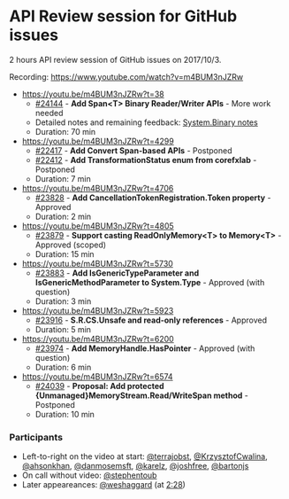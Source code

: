 # API Review session for GitHub issues

2 hours API review session of GitHub issues on 2017/10/3.

Recording: https://www.youtube.com/watch?v=m4BUM3nJZRw

* https://youtu.be/m4BUM3nJZRw?t=38
  * [#24144](https://github.com/dotnet/corefx/issues/24144) - **Add Span\<T\> Binary Reader/Writer APIs** - More work needed
  * Detailed notes and remaining feedback: [System.Binary notes](https://github.com/dotnet/apireviews/pull/44)
  * Duration: 70 min
* https://youtu.be/m4BUM3nJZRw?t=4299
  * [#22417](https://github.com/dotnet/corefx/issues/22417) - **Add Convert Span-based APIs** - Postponed
  * [#22412](https://github.com/dotnet/corefx/issues/22412) - **Add TransformationStatus enum from corefxlab** - Postponed
  * Duration: 7 min
* https://youtu.be/m4BUM3nJZRw?t=4706
  * [#23828](https://github.com/dotnet/corefx/issues/23828) - **Add CancellationTokenRegistration.Token property** - Approved
  * Duration: 2 min
* https://youtu.be/m4BUM3nJZRw?t=4805
  * [#23879](https://github.com/dotnet/corefx/issues/23879) - **Support casting ReadOnlyMemory\<T\> to Memory\<T\>** - Approved (scoped)
  * Duration: 15 min
* https://youtu.be/m4BUM3nJZRw?t=5730
  * [#23883](https://github.com/dotnet/corefx/issues/23883) - **Add IsGenericTypeParameter and IsGenericMethodParameter to System.Type** - Approved (with question)
  * Duration: 3 min
* https://youtu.be/m4BUM3nJZRw?t=5923
  * [#23916](https://github.com/dotnet/corefx/issues/23916) - **S.R.CS.Unsafe and read-only references** - Approved
  * Duration: 5 min
* https://youtu.be/m4BUM3nJZRw?t=6200
  * [#23974](https://github.com/dotnet/corefx/issues/23974) - **Add MemoryHandle.HasPointer** - Approved (with question)
  * Duration: 6 min
* https://youtu.be/m4BUM3nJZRw?t=6574
  * [#24039](https://github.com/dotnet/corefx/issues/24039) - **Proposal: Add protected {Unmanaged}MemoryStream.Read/WriteSpan method** - Postponed
  * Duration: 10 min


### Participants

  * Left-to-right on the video at start: [@terrajobst](https://github.com/terrajobst), [@KrzysztofCwalina](https://github.com/KrzysztofCwalina), [@ahsonkhan](https://github.com/ahsonkhan), [@danmosemsft](https://github.com/danmosemsft), [@karelz](https://github.com/karelz), [@joshfree](https://github.com/joshfree), [@bartonjs](https://github.com/bartonjs)
  * On call without video: [@stephentoub](https://github.com/stephentoub)
  * Later appeareances: [@weshaggard](https://github.com/weshaggard) (at [2:28](https://youtu.be/m4BUM3nJZRw?t=148))
